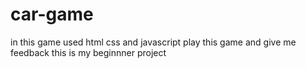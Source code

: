# car-game
in this game used html css and javascript play this game and give me feedback this is my beginnner project 
